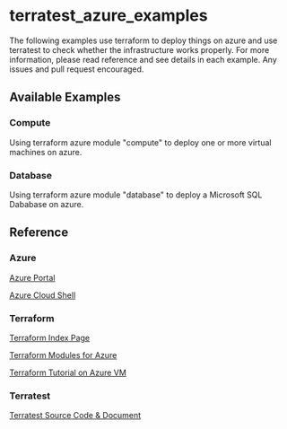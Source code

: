 # terratest_azure_examples

The following examples use terraform to deploy things on azure and use terratest to check whether the infrastructure works properly. For more information, please read reference and see details in each example. Any issues and pull request encouraged.

## Available Examples

### Compute

Using terraform azure module "compute" to deploy one or more virtual machines on azure.

### Database

Using terraform azure module "database" to deploy a Microsoft SQL Dababase on azure.

## Reference

### Azure

[Azure Portal](https://portal.azure.com/)

[Azure Cloud Shell](https://shell.azure.com/)

### Terraform

[Terraform Index Page](https://www.terraform.io/)

[Terraform Modules for Azure](https://registry.terraform.io/browse?provider=azurerm)

[Terraform Tutorial on Azure VM](https://docs.microsoft.com/en-us/azure/virtual-machines/linux/terraform-install-configure/)

### Terratest

[Terratest Source Code & Document](https://github.com/gruntwork-io/terratest/)
